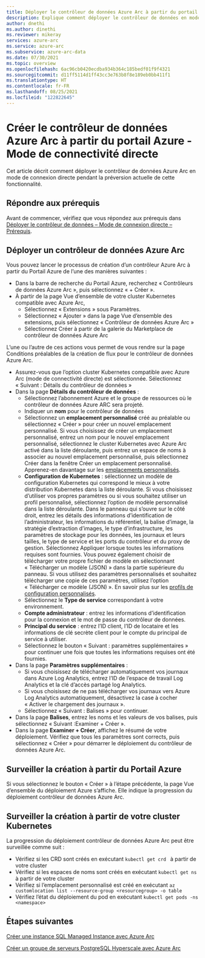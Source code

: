 ```yaml
---
title: Déployer le contrôleur de données Azure Arc à partir du portail Azure | Mode de connexion directe
description: Explique comment déployer le contrôleur de données en mode de connexion directe à partir du portail Azure.
author: dnethi
ms.author: dinethi
ms.reviewer: mikeray
services: azure-arc
ms.service: azure-arc
ms.subservice: azure-arc-data
ms.date: 07/30/2021
ms.topic: overview
ms.openlocfilehash: 6ac96cb0420ecdba934b364c185bedf01f9f4321
ms.sourcegitcommit: d11ff5114d1ff43cc3e763b8f8e189eb0bb411f1
ms.translationtype: HT
ms.contentlocale: fr-FR
ms.lasthandoff: 08/25/2021
ms.locfileid: "122822645"
---
```

#  <a name="create-azure-arc-data-controller-from-azure-portal---direct-connectivity-mode"></a>Créer le contrôleur de données Azure Arc à partir du portail Azure - Mode de connectivité directe

Cet article décrit comment déployer le contrôleur de données Azure Arc en mode de connexion directe pendant la préversion actuelle de cette fonctionnalité. 

## <a name="complete-prerequisites"></a>Répondre aux prérequis

Avant de commencer, vérifiez que vous répondez aux prérequis dans [Déployer le contrôleur de données – Mode de connexion directe – Prérequis](create-data-controller-direct-prerequisites.md).

## <a name="deploy-azure-arc-data-controller"></a>Déployer un contrôleur de données Azure Arc

Vous pouvez lancer le processus de création d’un contrôleur Azure Arc à partir du Portail Azure de l’une des manières suivantes :

- Dans la barre de recherche du Portail Azure, recherchez « Contrôleurs de données Azure Arc », puis sélectionnez « + Créer ».
- À partir de la page Vue d’ensemble de votre cluster Kubernetes compatible avec Azure Arc,
  - Sélectionnez « Extensions » sous Paramètres.
  - Sélectionnez « Ajouter » dans la page Vue d’ensemble des extensions, puis sélectionnez « Contrôleur de données Azure Arc »
  - Sélectionnez Créer à partir de la galerie du Marketplace de contrôleur de données Azure Arc
  
L’une ou l’autre de ces actions vous permet de vous rendre sur la page Conditions préalables de la création de flux pour le contrôleur de données Azure Arc.

- Assurez-vous que l’option cluster Kubernetes compatible avec Azure Arc (mode de connectivité directe) est sélectionnée. Sélectionnez « Suivant : Détails du contrôleur de données »
- Dans la page **Détails du contrôleur de données** :
  - Sélectionnez l’abonnement Azure et le groupe de ressources où le contrôleur de données Azure ARC sera projeté.
  - Indiquer un **nom** pour le contrôleur de données
  - Sélectionnez un **emplacement personnalisé** créé au préalable ou sélectionnez « Créer » pour créer un nouvel emplacement personnalisé. Si vous choisissez de créer un emplacement personnalisé, entrez un nom pour le nouvel emplacement personnalisé, sélectionnez le cluster Kubernetes avec Azure Arc activé dans la liste déroulante, puis entrez un espace de noms à associer au nouvel emplacement personnalisé, puis sélectionnez Créer dans la fenêtre Créer un emplacement personnalisé. Apprenez-en davantage sur les [emplacements personnalisés](../kubernetes/conceptual-custom-locations.md).
  - **Configuration de Kubernetes** : sélectionnez un modèle de configuration Kubernetes qui correspond le mieux à votre distribution Kubernetes dans la liste déroulante. Si vous choisissez d’utiliser vos propres paramètres ou si vous souhaitez utiliser un profil personnalisé, sélectionnez l’option de modèle personnalisé dans la liste déroulante. Dans le panneau qui s’ouvre sur le côté droit, entrez les détails des informations d’identification de l’administrateur, les informations du référentiel, la balise d’image, la stratégie d’extraction d’images, le type d’infrastructure, les paramètres de stockage pour les données, les journaux et leurs tailles, le type de service et les ports du contrôleur et du proxy de gestion. Sélectionnez Appliquer lorsque toutes les informations requises sont fournies. Vous pouvez également choisir de télécharger votre propre fichier de modèle en sélectionnant « Télécharger un modèle (JSON) » dans la partie supérieure du panneau. Si vous utilisez des paramètres personnalisés et souhaitez télécharger une copie de ces paramètres, utilisez l’option « Télécharger ce modèle (JSON) ». En savoir plus sur les [profils de configuration personnalisés](create-custom-configuration-template.md).
  - Sélectionnez le **Type de service** correspondant à votre environnement.
  - **Compte administrateur** : entrez les informations d’identification pour la connexion et le mot de passe du contrôleur de données.
  - **Principal du service** : entrez l’ID client, l’ID de locataire et les informations de clé secrète client pour le compte du principal de service à utiliser.
  - Sélectionnez le bouton « Suivant : paramètres supplémentaires » pour continuer une fois que toutes les informations requises ont été fournies.
- Dans la page **Paramètres supplémentaires** :
  - Si vous choisissez de télécharger automatiquement vos journaux dans Azure Log Analytics, entrez l’ID de l’espace de travail Log Analytics et la clé d’accès partagé log Analytics.
  - Si vous choisissez de ne pas télécharger vos journaux vers Azure Log Analytics automatiquement, désactivez la case à cocher « Activer le chargement des journaux ».
  - Sélectionnez « Suivant : Balises » pour continuer.
- Dans la page **Balises**, entrez les noms et les valeurs de vos balises, puis sélectionnez « Suivant :Examiner + Créer ».
- Dans la page **Examiner + Créer**, affichez le résumé de votre déploiement. Vérifiez que tous les paramètres sont corrects, puis sélectionnez « Créer » pour démarrer le déploiement du contrôleur de données Azure Arc.

## <a name="monitor-the-creation-from-azure-portal"></a>Surveiller la création à partir du Portail Azure

Si vous sélectionnez le bouton « Créer » à l’étape précédente, la page Vue d’ensemble du déploiement Azure s’affiche. Elle indique la progression du déploiement contrôleur de données Azure Arc.

## <a name="monitor-the-creation-from-your-kubernetes-cluster"></a>Surveiller la création à partir de votre cluster Kubernetes

La progression du déploiement contrôleur de données Azure Arc peut être surveillée comme suit :

- Vérifiez si les CRD sont créés en exécutant ```kubectl get crd ``` à partir de votre cluster  
- Vérifiez si les espaces de noms sont créés en exécutant ```kubectl get ns``` à partir de votre cluster
- Vérifiez si l’emplacement personnalisé est créé en exécutant ```az customlocation list --resource-group <resourcegroup> -o table``` 
- Vérifiez l’état du déploiement du pod en exécutant ```kubectl get pods -ns <namespace>```

## <a name="next-steps"></a>Étapes suivantes

[Créer une instance SQL Managed Instance avec Azure Arc](create-sql-managed-instance.md)

[Créer un groupe de serveurs PostgreSQL Hyperscale avec Azure Arc](create-postgresql-hyperscale-server-group.md)
